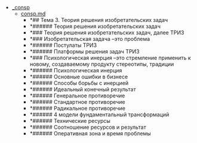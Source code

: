 - <a href = "F:\Node_projects\Node_Way\NBase\_Md\_Index\_TGUniversitet\I_kurs\+Проектная_деятельность_1_pdf\3. Теория решения изобретательских задач\_consp\cat._consp\dir._consp.md">_consp</a>
    - <a href = "F:\Node_projects\Node_Way\NBase\_Md\_Index\_TGUniversitet\I_kurs\+Проектная_деятельность_1_pdf\3. Теория решения изобретательских задач\_consp\consp.md">consp.md</a>
        - *## Тема 3. Теория решения изобретательских задач
        - *###### Теория решения изобретательских задач
        - *### Теория решения изобретательских задач, далее ТРИЗ
        - *### Изобретательская задача –это проблема
        - *###### Постулаты ТРИЗ
        - *###### Платформы решения задач ТРИЗ
        - *### Психологическая инерция –это стремление применить к новому, создаваемому продукту стереотипы, традиции
        - *###### Психологическая инерция
        - *###### Основные ошибки в бизнесе
        - *###### Способы борьбы с инерцией
        - *###### Идеальный конечный результат
        - *###### Генеральное противоречие
        - *###### Стандартное противоречие
        - *###### Радикальное противоречие
        - *###### 4 модели фундаментальный трансформаций
        - *###### Технические ресурсы
        - *###### Соотношение ресурсов и результат
        - *###### Оперативная зона и время проблемы
